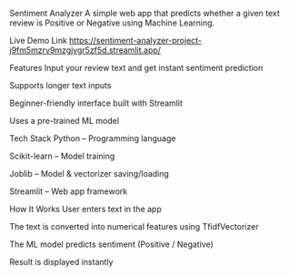 Sentiment Analyzer
A simple web app that predicts whether a given text review is Positive or Negative using Machine Learning.

Live Demo Link
https://sentiment-analyzer-project-j9fm5mzrv9mzgjvgr5zf5d.streamlit.app/

Features
Input your review text and get instant sentiment prediction

Supports longer text inputs

Beginner-friendly interface built with Streamlit

Uses a pre-trained ML model

Tech Stack
Python – Programming language

Scikit-learn – Model training

Joblib – Model & vectorizer saving/loading

Streamlit – Web app framework

How It Works
User enters text in the app

The text is converted into numerical features using TfidfVectorizer

The ML model predicts sentiment (Positive / Negative)

Result is displayed instantly
